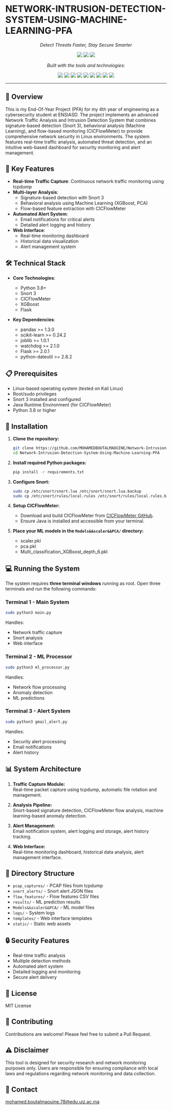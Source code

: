 # NETWORK-INTRUSION-DETECTION-SYSTEM-USING-MACHINE-LEARNING-PFA

<p align="center">
  <em>Detect Threats Faster, Stay Secure Smarter</em>
</p>

<p align="center">
  <img src="https://img.shields.io/badge/last%20commit-today-brightgreen" />
  <img src="https://img.shields.io/badge/java-41.5%25-blue" />
  <img src="https://img.shields.io/badge/languages-7-informational" />
</p>

<p align="center">
  <em>Built with the tools and technologies:</em>
</p>

<p align="center">
  <img src="https://img.shields.io/badge/Flask-black?logo=flask" />
  <img src="https://img.shields.io/badge/JSON-black?logo=json" />
  <img src="https://img.shields.io/badge/Markdown-black?logo=markdown" />
  <img src="https://img.shields.io/badge/scikit-learn-orange?logo=scikit-learn" />
  <img src="https://img.shields.io/badge/Gradle-02303A?logo=gradle" />
  <img src="https://img.shields.io/badge/XML-0060ac?logo=xml" />
  <img src="https://img.shields.io/badge/Python-3776AB?logo=python" />
  <img src="https://img.shields.io/badge/bat-4B4B77?logo=windows-terminal" />
  <img src="https://img.shields.io/badge/pandas-150458?logo=pandas" />
</p>

---

## 🌟 Overview

This is my End-Of-Year Project (PFA) for my 4th year of engineering as a cybersecurity student at ENSIASD. The project implements an advanced Network Traffic Analysis and Intrusion Detection System that combines signature-based detection (Snort 3), behavioral analysis (Machine Learning), and flow-based monitoring (CICFlowMeter) to provide comprehensive network security in Linux environments. The system features real-time traffic analysis, automated threat detection, and an intuitive web-based dashboard for security monitoring and alert management.

## 🚀 Key Features

- **Real-time Traffic Capture**: Continuous network traffic monitoring using tcpdump
- **Multi-layer Analysis**:
  - Signature-based detection with Snort 3
  - Behavioral analysis using Machine Learning (XGBoost, PCA)
  - Flow-based feature extraction with CICFlowMeter
- **Automated Alert System**:
  - Email notifications for critical alerts
  - Detailed alert logging and history
- **Web Interface**:
  - Real-time monitoring dashboard
  - Historical data visualization
  - Alert management system

## 🛠️ Technical Stack

- **Core Technologies**:
  - Python 3.8+
  - Snort 3
  - CICFlowMeter
  - XGBoost
  - Flask

- **Key Dependencies**:
  - pandas >= 1.3.0
  - scikit-learn >= 0.24.2
  - joblib >= 1.0.1
  - watchdog >= 2.1.0
  - Flask >= 2.0.1
  - python-dateutil >= 2.8.2

## 📋 Prerequisites

- Linux-based operating system (tested on Kali Linux)
- Root/sudo privileges
- Snort 3 installed and configured
- Java Runtime Environment (for CICFlowMeter)
- Python 3.8 or higher

## 🚀 Installation

1. **Clone the repository:**
   ```bash
   git clone https://github.com/MOHAMEDBOUTALMAOUINE/Network-Intrusion-Detection-System-Using-Machine-Learning-PFA.git
   cd Network-Intrusion-Detection-System-Using-Machine-Learning-PFA
   ```

2. **Install required Python packages:**
   ```bash
   pip install -r requirements.txt
   ```

3. **Configure Snort:**
   ```bash
   sudo cp /etc/snort/snort.lua /etc/snort/snort.lua.backup
   sudo cp /etc/snort/rules/local.rules /etc/snort/rules/local.rules.backup
   ```

4. **Setup CICFlowMeter:**
   - Download and build CICFlowMeter from [CICFlowMeter GitHub](https://github.com/ahlashkari/CICFlowMeter).
   - Ensure Java is installed and accessible from your terminal.

5. **Place your ML models in the `Models&&scaler&&PCA/` directory:**
   - scaler.pkl
   - pca.pkl
   - Multi_classification_XGBoost_depth_6.pkl

## 💻 Running the System

The system requires **three terminal windows** running as root. Open three terminals and run the following commands:

### Terminal 1 - Main System
```bash
sudo python3 main.py
```
Handles:
- Network traffic capture
- Snort analysis
- Web interface

### Terminal 2 - ML Processor
```bash
sudo python3 ml_processor.py
```
Handles:
- Network flow processing
- Anomaly detection
- ML predictions

### Terminal 3 - Alert System
```bash
sudo python3 gmail_alert.py
```
Handles:
- Security alert processing
- Email notifications
- Alert history

## 📊 System Architecture

1. **Traffic Capture Module:**  
   Real-time packet capture using tcpdump, automatic file rotation and management.

2. **Analysis Pipeline:**  
   Snort-based signature detection, CICFlowMeter flow analysis, machine learning-based anomaly detection.

3. **Alert Management:**  
   Email notification system, alert logging and storage, alert history tracking.

4. **Web Interface:**  
   Real-time monitoring dashboard, historical data analysis, alert management interface.

## 📁 Directory Structure

- `pcap_captures/` - PCAP files from tcpdump
- `snort_alerts/` - Snort alert JSON files
- `flow_features/` - Flow features CSV files
- `results/` - ML prediction results
- `Models&&scaler&&PCA/` - ML model files
- `logs/` - System logs
- `templates/` - Web interface templates
- `static/` - Static web assets

## 🔒 Security Features

- Real-time traffic analysis
- Multiple detection methods
- Automated alert system
- Detailed logging and monitoring
- Secure alert delivery

## 📝 License

MIT License

## 👥 Contributing

Contributions are welcome! Please feel free to submit a Pull Request.

## ⚠️ Disclaimer

This tool is designed for security research and network monitoring purposes only. Users are responsible for ensuring compliance with local laws and regulations regarding network monitoring and data collection.

## 📧 Contact

mohamed.boutalmaouine.78@edu.uiz.ac.ma

